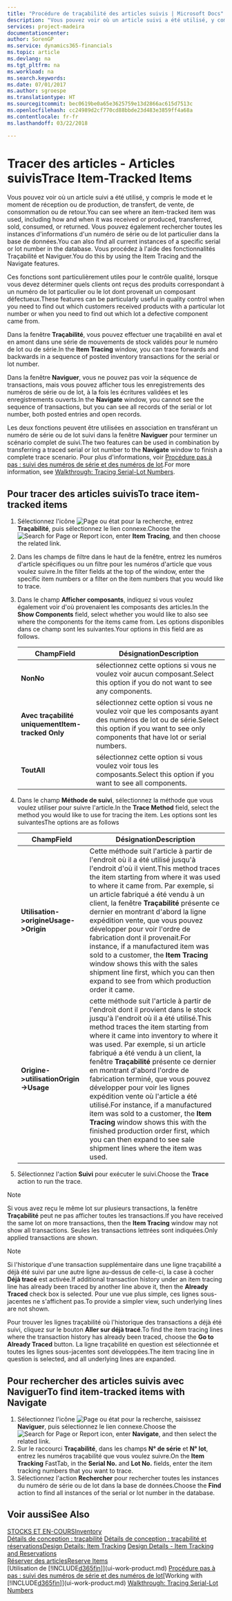 ```yaml
---
title: "Procédure de traçabilité des articles suivis | Microsoft Docs"
description: "Vous pouvez voir où un article suivi a été utilisé, y compris le mode et le moment de réception ou de production, de transfert, de vente, de consommation ou de retour. Vous pouvez également rechercher toutes les instances d'informations d'un numéro de série ou de lot particulier dans la base de données. Vous procédez à l'aide des fonctionnalités Traçabilité et Naviguer."
services: project-madeira
documentationcenter: 
author: SorenGP
ms.service: dynamics365-financials
ms.topic: article
ms.devlang: na
ms.tgt_pltfrm: na
ms.workload: na
ms.search.keywords: 
ms.date: 07/01/2017
ms.author: sgroespe
ms.translationtype: HT
ms.sourcegitcommit: bec0619be0a65e3625759e13d2866ac615d7513c
ms.openlocfilehash: cc24989d2cf770cd88bbde23d483e3859ff4a68a
ms.contentlocale: fr-fr
ms.lasthandoff: 03/22/2018

---
```

# <a name="trace-item-tracked-items"></a><span data-ttu-id="35f8f-105">Tracer des articles - Articles suivis</span><span class="sxs-lookup"><span data-stu-id="35f8f-105">Trace Item-Tracked Items</span></span>
<span data-ttu-id="35f8f-106">Vous pouvez voir où un article suivi a été utilisé, y compris le mode et le moment de réception ou de production, de transfert, de vente, de consommation ou de retour.</span><span class="sxs-lookup"><span data-stu-id="35f8f-106">You can see where an item-tracked item was used, including how and when it was received or produced, transferred, sold, consumed, or returned.</span></span> <span data-ttu-id="35f8f-107">Vous pouvez également rechercher toutes les instances d'informations d'un numéro de série ou de lot particulier dans la base de données.</span><span class="sxs-lookup"><span data-stu-id="35f8f-107">You can also find all current instances of a specific serial or lot number in the database.</span></span> <span data-ttu-id="35f8f-108">Vous procédez à l'aide des fonctionnalités Traçabilité et Naviguer.</span><span class="sxs-lookup"><span data-stu-id="35f8f-108">You do this by using the Item Tracing and the Navigate features.</span></span>  

 <span data-ttu-id="35f8f-109">Ces fonctions sont particulièrement utiles pour le contrôle qualité, lorsque vous devez déterminer quels clients ont reçus des produits correspondant à un numéro de lot particulier ou le lot dont provenait un composant défectueux.</span><span class="sxs-lookup"><span data-stu-id="35f8f-109">These features can be particularly useful in quality control when you need to find out which customers received products with a particular lot number or when you need to find out which lot a defective component came from.</span></span>  

 <span data-ttu-id="35f8f-110">Dans la fenêtre **Traçabilité**, vous pouvez effectuer une traçabilité en aval et en amont dans une série de mouvements de stock validés pour le numéro de lot ou de série.</span><span class="sxs-lookup"><span data-stu-id="35f8f-110">In the **Item Tracing** window, you can trace forwards and backwards in a sequence of posted inventory transactions for the serial or lot number.</span></span>  

 <span data-ttu-id="35f8f-111">Dans la fenêtre **Naviguer**, vous ne pouvez pas voir la séquence de transactions, mais vous pouvez afficher tous les enregistrements des numéros de série ou de lot, à la fois les écritures validées et les enregistrements ouverts.</span><span class="sxs-lookup"><span data-stu-id="35f8f-111">In the **Navigate** window, you cannot see the sequence of transactions, but you can see all records of the serial or lot number, both posted entries and open records.</span></span>  

 <span data-ttu-id="35f8f-112">Les deux fonctions peuvent être utilisées en association en transférant un numéro de série ou de lot suivi dans la fenêtre **Naviguer** pour terminer un scénario complet de suivi.</span><span class="sxs-lookup"><span data-stu-id="35f8f-112">The two features can be used in combination by transferring a traced serial or lot number to the **Navigate** window to finish a complete trace scenario.</span></span> <span data-ttu-id="35f8f-113">Pour plus d'informations, voir [Procédure pas à pas : suivi des numéros de série et des numéros de lot](walkthrough-tracing-serial-lot-numbers.md).</span><span class="sxs-lookup"><span data-stu-id="35f8f-113">For more information, see [Walkthrough: Tracing Serial-Lot Numbers](walkthrough-tracing-serial-lot-numbers.md).</span></span>  

## <a name="to-trace-item-tracked-items"></a><span data-ttu-id="35f8f-114">Pour tracer des articles suivis</span><span class="sxs-lookup"><span data-stu-id="35f8f-114">To trace item-tracked items</span></span>  

1.  <span data-ttu-id="35f8f-115">Sélectionnez l'icône ![Page ou état pour la recherche](media/ui-search/search_small.png "Page ou état pour la recherche"), entrez **Traçabilité**, puis sélectionnez le lien connexe.</span><span class="sxs-lookup"><span data-stu-id="35f8f-115">Choose the ![Search for Page or Report](media/ui-search/search_small.png "Search for Page or Report icon") icon, enter **Item Tracing**, and then choose the related link.</span></span>  
2.  <span data-ttu-id="35f8f-116">Dans les champs de filtre dans le haut de la fenêtre, entrez les numéros d'article spécifiques ou un filtre pour les numéros d'article que vous voulez suivre.</span><span class="sxs-lookup"><span data-stu-id="35f8f-116">In the filter fields at the top of the window, enter the specific item numbers or a filter on the item numbers that you would like to trace.</span></span>  
3.  <span data-ttu-id="35f8f-117">Dans le champ **Afficher composants**, indiquez si vous voulez également voir d'où provenaient les composants des articles.</span><span class="sxs-lookup"><span data-stu-id="35f8f-117">In the **Show Components** field, select whether you would like to also see where the components for the items came from.</span></span> <span data-ttu-id="35f8f-118">Les options disponibles dans ce champ sont les suivantes.</span><span class="sxs-lookup"><span data-stu-id="35f8f-118">Your options in this field are as follows.</span></span>  

    |<span data-ttu-id="35f8f-119">Champ</span><span class="sxs-lookup"><span data-stu-id="35f8f-119">Field</span></span>|<span data-ttu-id="35f8f-120">Désignation</span><span class="sxs-lookup"><span data-stu-id="35f8f-120">Description</span></span>|  
    |----------------------------------|---------------------------------------|  
    |<span data-ttu-id="35f8f-121">**Non**</span><span class="sxs-lookup"><span data-stu-id="35f8f-121">**No**</span></span>|<span data-ttu-id="35f8f-122">sélectionnez cette options si vous ne voulez voir aucun composant.</span><span class="sxs-lookup"><span data-stu-id="35f8f-122">Select this option if you do not want to see any components.</span></span>|  
    |<span data-ttu-id="35f8f-123">**Avec traçabilité uniquement**</span><span class="sxs-lookup"><span data-stu-id="35f8f-123">**Item-tracked Only**</span></span>|<span data-ttu-id="35f8f-124">sélectionnez cette option si vous ne voulez voir que les composants ayant des numéros de lot ou de série.</span><span class="sxs-lookup"><span data-stu-id="35f8f-124">Select this option if you want to see only components that have lot or serial numbers.</span></span>|  
    |<span data-ttu-id="35f8f-125">**Tout**</span><span class="sxs-lookup"><span data-stu-id="35f8f-125">**All**</span></span>|<span data-ttu-id="35f8f-126">sélectionnez cette option si vous voulez voir tous les composants.</span><span class="sxs-lookup"><span data-stu-id="35f8f-126">Select this option if you want to see all components.</span></span>|  

4.  <span data-ttu-id="35f8f-127">Dans le champ **Méthode de suivi**, sélectionnez la méthode que vous voulez utiliser pour suivre l'article.</span><span class="sxs-lookup"><span data-stu-id="35f8f-127">In the **Trace Method** field, select the method you would like to use for tracing the item.</span></span> <span data-ttu-id="35f8f-128">Les options sont les suivantes</span><span class="sxs-lookup"><span data-stu-id="35f8f-128">The options are as follows</span></span>  

    |<span data-ttu-id="35f8f-129">Champ</span><span class="sxs-lookup"><span data-stu-id="35f8f-129">Field</span></span>|<span data-ttu-id="35f8f-130">Désignation</span><span class="sxs-lookup"><span data-stu-id="35f8f-130">Description</span></span>|  
    |----------------------------------|---------------------------------------|  
    |<span data-ttu-id="35f8f-131">**Utilisation->origine**</span><span class="sxs-lookup"><span data-stu-id="35f8f-131">**Usage->Origin**</span></span>|<span data-ttu-id="35f8f-132">Cette méthode suit l'article à partir de l'endroit où il a été utilisé jusqu'à l'endroit d'où il vient.</span><span class="sxs-lookup"><span data-stu-id="35f8f-132">This method traces the item starting from where it was used to where it came from.</span></span> <span data-ttu-id="35f8f-133">Par exemple, si un article fabriqué a été vendu à un client, la fenêtre **Traçabilité** présente ce dernier en montrant d'abord la ligne expédition vente, que vous pouvez développer pour voir l'ordre de fabrication dont il provenait.</span><span class="sxs-lookup"><span data-stu-id="35f8f-133">For instance, if a manufactured item was sold to a customer, the **Item Tracing** window shows this with the sales shipment line first, which you can then expand to see from which production order it came.</span></span>|  
    |<span data-ttu-id="35f8f-134">**Origine->utilisation**</span><span class="sxs-lookup"><span data-stu-id="35f8f-134">**Origin->Usage**</span></span>|<span data-ttu-id="35f8f-135">cette méthode suit l'article à partir de l'endroit dont il provient dans le stock jusqu'à l'endroit où il a été utilisé.</span><span class="sxs-lookup"><span data-stu-id="35f8f-135">This method traces the item starting from where it came into inventory to where it was used.</span></span> <span data-ttu-id="35f8f-136">Par exemple, si un article fabriqué a été vendu à un client, la fenêtre **Traçabilité** présente ce dernier en montrant d'abord l'ordre de fabrication terminé, que vous pouvez développer pour voir les lignes expédition vente où l'article a été utilisé.</span><span class="sxs-lookup"><span data-stu-id="35f8f-136">For instance, if a manufactured item was sold to a customer, the **Item Tracing** window shows this with the finished production order first, which you can then expand to see sale shipment lines where the item was used.</span></span>|  

5.  <span data-ttu-id="35f8f-137">Sélectionnez l'action **Suivi** pour exécuter le suivi.</span><span class="sxs-lookup"><span data-stu-id="35f8f-137">Choose the **Trace** action to run the trace.</span></span>  

> [!NOTE]  
>  <span data-ttu-id="35f8f-138">Si vous avez reçu le même lot sur plusieurs transactions, la fenêtre **Traçabilité** peut ne pas afficher toutes les transactions.</span><span class="sxs-lookup"><span data-stu-id="35f8f-138">If you have received the same lot on more transactions, then the **Item Tracing** window may not show all transactions.</span></span> <span data-ttu-id="35f8f-139">Seules les transactions lettrées sont indiquées.</span><span class="sxs-lookup"><span data-stu-id="35f8f-139">Only applied transactions are shown.</span></span>  

> [!NOTE]  
>  <span data-ttu-id="35f8f-140">Si l'historique d'une transaction supplémentaire dans une ligne traçabilité a déjà été suivi par une autre ligne au-dessus de celle-ci, la case à cocher **Déjà tracé** est activée.</span><span class="sxs-lookup"><span data-stu-id="35f8f-140">If additional transaction history under an item tracing line has already been traced by another line above it, then the **Already Traced** check box is selected.</span></span> <span data-ttu-id="35f8f-141">Pour une vue plus simple, ces lignes sous-jacentes ne s'affichent pas.</span><span class="sxs-lookup"><span data-stu-id="35f8f-141">To provide a simpler view, such underlying lines are not shown.</span></span>  
>   
>  <span data-ttu-id="35f8f-142">Pour trouver les lignes traçabilité où l'historique des transactions a déjà été suivi, cliquez sur le bouton **Aller sur déjà tracé**.</span><span class="sxs-lookup"><span data-stu-id="35f8f-142">To find the item tracing lines where the transaction history has already been traced, choose the **Go to Already Traced** button.</span></span> <span data-ttu-id="35f8f-143">La ligne traçabilité en question est sélectionnée et toutes les lignes sous-jacentes sont développées.</span><span class="sxs-lookup"><span data-stu-id="35f8f-143">The item tracing line in question is selected, and all underlying lines are expanded.</span></span>  

## <a name="to-find-item-tracked-items-with-navigate"></a><span data-ttu-id="35f8f-144">Pour rechercher des articles suivis avec Naviguer</span><span class="sxs-lookup"><span data-stu-id="35f8f-144">To find item-tracked items with Navigate</span></span>  

1.  <span data-ttu-id="35f8f-145">Sélectionnez l'icône ![Page ou état pour la recherche](media/ui-search/search_small.png "Page ou état pour la recherche"), saisissez **Naviguer**, puis sélectionnez le lien connexe.</span><span class="sxs-lookup"><span data-stu-id="35f8f-145">Choose the ![Search for Page or Report](media/ui-search/search_small.png "Search for Page or Report icon") icon, enter **Navigate**, and then select the related link.</span></span>  
2.  <span data-ttu-id="35f8f-146">Sur le raccourci **Traçabilité**, dans les champs **N° de série** et **N° lot**, entrez les numéros traçabilité que vous voulez suivre.</span><span class="sxs-lookup"><span data-stu-id="35f8f-146">On the **Item Tracking** FastTab, in the **Serial No.** and **Lot No.** fields, enter the item tracking numbers that you want to trace.</span></span>  
3.  <span data-ttu-id="35f8f-147">Sélectionnez l'action **Rechercher** pour rechercher toutes les instances du numéro de série ou de lot dans la base de données.</span><span class="sxs-lookup"><span data-stu-id="35f8f-147">Choose the **Find** action to find all instances of the serial or lot number in the database.</span></span>  

## <a name="see-also"></a><span data-ttu-id="35f8f-148">Voir aussi</span><span class="sxs-lookup"><span data-stu-id="35f8f-148">See Also</span></span>  
[<span data-ttu-id="35f8f-149">STOCKS ET EN-COURS</span><span class="sxs-lookup"><span data-stu-id="35f8f-149">Inventory</span></span>](inventory-manage-inventory.md)  
<span data-ttu-id="35f8f-150">[Détails de conception : traçabilité](design-details-item-tracking.md)
[Détails de conception : traçabilité et réservations](design-details-item-tracking-and-reservations.md)</span><span class="sxs-lookup"><span data-stu-id="35f8f-150">[Design Details: Item Tracking](design-details-item-tracking.md)
[Design Details - Item Tracking and Reservations](design-details-item-tracking-and-reservations.md)</span></span>  
[<span data-ttu-id="35f8f-151">Réserver des articles</span><span class="sxs-lookup"><span data-stu-id="35f8f-151">Reserve Items</span></span>](inventory-how-to-reserve-items.md)  
<span data-ttu-id="35f8f-152">[Utilisation de [!INCLUDE[d365fin](includes/d365fin_md.md)]](ui-work-product.md)
[Procédure pas à pas : suivi des numéros de série et des numéros de lot](walkthrough-tracing-serial-lot-numbers.md)</span><span class="sxs-lookup"><span data-stu-id="35f8f-152">[Working with [!INCLUDE[d365fin](includes/d365fin_md.md)]](ui-work-product.md)
[Walkthrough: Tracing Serial-Lot Numbers](walkthrough-tracing-serial-lot-numbers.md)</span></span>

